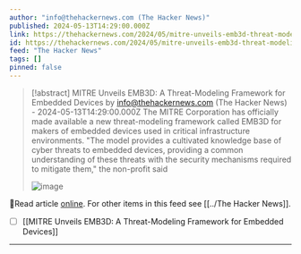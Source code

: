 ```yaml
---
author: "info@thehackernews.com (The Hacker News)"
published: 2024-05-13T14:29:00.000Z
link: https://thehackernews.com/2024/05/mitre-unveils-emb3d-threat-modeling.html
id: https://thehackernews.com/2024/05/mitre-unveils-emb3d-threat-modeling.html
feed: "The Hacker News"
tags: []
pinned: false
---
```

> [!abstract] MITRE Unveils EMB3D: A Threat-Modeling Framework for Embedded Devices by info@thehackernews.com (The Hacker News) - 2024-05-13T14:29:00.000Z
> The MITRE Corporation has officially made available a new threat-modeling framework called EMB3D for makers of embedded devices used in critical infrastructure environments. "The model provides a cultivated knowledge base of cyber threats to embedded devices, providing a common understanding of these threats with the security mechanisms required to mitigate them," the non-profit said
>
> ![image](https://blogger.googleusercontent.com/img/b/R29vZ2xl/AVvXsEi1D1wnx1DJ7Arc47tALIJpvQa-wwjJIS_F5-laBVgVXphQ9vqQvjXzHT_BGrmzNZp8B16UDdxoq4LJygejxxCrEDhIJo1TTXbF_zHVb1oHtIYaEk626-oenl-YNtbbT6iboroTycRoj-ZqIxfumBl21Gne9TjRG1lw_KS3kQ5DNnpV5KBAgOgl1VbKJo9y/s1600/device.jpg)

🔗Read article [online](https://thehackernews.com/2024/05/mitre-unveils-emb3d-threat-modeling.html). For other items in this feed see [[../The Hacker News]].

- [ ] [[MITRE Unveils EMB3D꞉ A Threat-Modeling Framework for Embedded Devices]]
- - -

